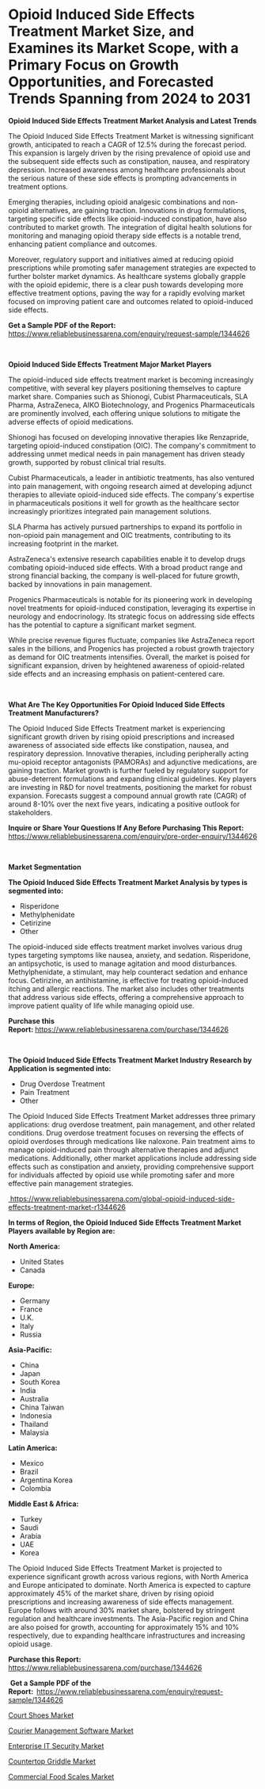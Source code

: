 <p><h1>Opioid Induced Side Effects Treatment Market Size, and Examines its Market Scope, with a Primary Focus on Growth Opportunities, and Forecasted Trends Spanning from 2024 to 2031</h1></p><p><strong>Opioid Induced Side Effects Treatment Market Analysis and Latest Trends</strong></p>
<p><p>The Opioid Induced Side Effects Treatment Market is witnessing significant growth, anticipated to reach a CAGR of 12.5% during the forecast period. This expansion is largely driven by the rising prevalence of opioid use and the subsequent side effects such as constipation, nausea, and respiratory depression. Increased awareness among healthcare professionals about the serious nature of these side effects is prompting advancements in treatment options.</p><p>Emerging therapies, including opioid analgesic combinations and non-opioid alternatives, are gaining traction. Innovations in drug formulations, targeting specific side effects like opioid-induced constipation, have also contributed to market growth. The integration of digital health solutions for monitoring and managing opioid therapy side effects is a notable trend, enhancing patient compliance and outcomes.</p><p>Moreover, regulatory support and initiatives aimed at reducing opioid prescriptions while promoting safer management strategies are expected to further bolster market dynamics. As healthcare systems globally grapple with the opioid epidemic, there is a clear push towards developing more effective treatment options, paving the way for a rapidly evolving market focused on improving patient care and outcomes related to opioid-induced side effects.</p></p>
<p><strong>Get a Sample PDF of the Report:&nbsp;</strong> <a href="https://www.reliablebusinessarena.com/enquiry/request-sample/1344626?utm_campaign=1292&utm_medium=2&utm_source=Github&utm_content=ia&utm_term=03102024&utm_id=opioid-induced-side-effects-treatment">https://www.reliablebusinessarena.com/enquiry/request-sample/1344626</a></p>
<p>&nbsp;</p>
<p><strong>Opioid Induced Side Effects Treatment Major Market Players</strong></p>
<p><p>The opioid-induced side effects treatment market is becoming increasingly competitive, with several key players positioning themselves to capture market share. Companies such as Shionogi, Cubist Pharmaceuticals, SLA Pharma, AstraZeneca, AIKO Biotechnology, and Progenics Pharmaceuticals are prominently involved, each offering unique solutions to mitigate the adverse effects of opioid medications.</p><p>Shionogi has focused on developing innovative therapies like Renzapride, targeting opioid-induced constipation (OIC). The company's commitment to addressing unmet medical needs in pain management has driven steady growth, supported by robust clinical trial results. </p><p>Cubist Pharmaceuticals, a leader in antibiotic treatments, has also ventured into pain management, with ongoing research aimed at developing adjunct therapies to alleviate opioid-induced side effects. The company's expertise in pharmaceuticals positions it well for growth as the healthcare sector increasingly prioritizes integrated pain management solutions.</p><p>SLA Pharma has actively pursued partnerships to expand its portfolio in non-opioid pain management and OIC treatments, contributing to its increasing footprint in the market. </p><p>AstraZeneca's extensive research capabilities enable it to develop drugs combating opioid-induced side effects. With a broad product range and strong financial backing, the company is well-placed for future growth, backed by innovations in pain management.</p><p>Progenics Pharmaceuticals is notable for its pioneering work in developing novel treatments for opioid-induced constipation, leveraging its expertise in neurology and endocrinology. Its strategic focus on addressing side effects has the potential to capture a significant market segment.</p><p>While precise revenue figures fluctuate, companies like AstraZeneca report sales in the billions, and Progenics has projected a robust growth trajectory as demand for OIC treatments intensifies. Overall, the market is poised for significant expansion, driven by heightened awareness of opioid-related side effects and an increasing emphasis on patient-centered care.</p></p>
<p>&nbsp;</p>
<p><strong>What Are The Key Opportunities For Opioid Induced Side Effects Treatment Manufacturers?</strong></p>
<p><p>The Opioid Induced Side Effects Treatment market is experiencing significant growth driven by rising opioid prescriptions and increased awareness of associated side effects like constipation, nausea, and respiratory depression. Innovative therapies, including peripherally acting mu-opioid receptor antagonists (PAMORAs) and adjunctive medications, are gaining traction. Market growth is further fueled by regulatory support for abuse-deterrent formulations and expanding clinical guidelines. Key players are investing in R&D for novel treatments, positioning the market for robust expansion. Forecasts suggest a compound annual growth rate (CAGR) of around 8-10% over the next five years, indicating a positive outlook for stakeholders.</p></p>
<p><strong>Inquire or Share Your Questions If Any Before Purchasing This Report:</strong> <a href="https://www.reliablebusinessarena.com/enquiry/pre-order-enquiry/1344626?utm_campaign=1292&utm_medium=2&utm_source=Github&utm_content=ia&utm_term=03102024&utm_id=opioid-induced-side-effects-treatment">https://www.reliablebusinessarena.com/enquiry/pre-order-enquiry/1344626</a></p>
<p>&nbsp;</p>
<p><strong>Market Segmentation</strong></p>
<p><strong>The Opioid Induced Side Effects Treatment Market Analysis by types is segmented into:</strong></p>
<p><ul><li>Risperidone</li><li>Methylphenidate</li><li>Cetirizine</li><li>Other</li></ul></p>
<p><p>The opioid-induced side effects treatment market involves various drug types targeting symptoms like nausea, anxiety, and sedation. Risperidone, an antipsychotic, is used to manage agitation and mood disturbances. Methylphenidate, a stimulant, may help counteract sedation and enhance focus. Cetirizine, an antihistamine, is effective for treating opioid-induced itching and allergic reactions. The market also includes other treatments that address various side effects, offering a comprehensive approach to improve patient quality of life while managing opioid use.</p></p>
<p><strong>Purchase this Report:&nbsp;</strong><a href="https://www.reliablebusinessarena.com/purchase/1344626?utm_campaign=1292&utm_medium=2&utm_source=Github&utm_content=ia&utm_term=03102024&utm_id=opioid-induced-side-effects-treatment">https://www.reliablebusinessarena.com/purchase/1344626</a></p>
<p>&nbsp;</p>
<p><strong>The Opioid Induced Side Effects Treatment Market Industry Research by Application is segmented into:</strong></p>
<p><ul><li>Drug Overdose Treatment</li><li>Pain Treatment</li><li>Other</li></ul></p>
<p><p>The Opioid Induced Side Effects Treatment Market addresses three primary applications: drug overdose treatment, pain management, and other related conditions. Drug overdose treatment focuses on reversing the effects of opioid overdoses through medications like naloxone. Pain treatment aims to manage opioid-induced pain through alternative therapies and adjunct medications. Additionally, other market applications include addressing side effects such as constipation and anxiety, providing comprehensive support for individuals affected by opioid use while promoting safer and more effective pain management strategies.</p></p>
<p><a href="https://www.reliablebusinessarena.com/global-opioid-induced-side-effects-treatment-market-r1344626?utm_campaign=1292&utm_medium=2&utm_source=Github&utm_content=ia&utm_term=03102024&utm_id=opioid-induced-side-effects-treatment">&nbsp;https://www.reliablebusinessarena.com/global-opioid-induced-side-effects-treatment-market-r1344626</a></p>
<p><strong>In terms of Region, the Opioid Induced Side Effects Treatment Market Players available by Region are:</strong></p>
<p>
    <p> <strong> North America: </strong>
        <ul>
            <li>United States</li>
            <li>Canada</li>
        </ul>
        </p> 
    <p> <strong> Europe: </strong>
        <ul>
            <li>Germany</li>
            <li>France</li>
            <li>U.K.</li>
            <li>Italy</li>
            <li>Russia</li>
        </ul>
        </p> 
    <p> <strong> Asia-Pacific: </strong>
        <ul>
            <li>China</li>
            <li>Japan</li>
            <li>South Korea</li>
            <li>India</li>
            <li>Australia</li>
            <li>China Taiwan</li>
            <li>Indonesia</li>
            <li>Thailand</li>
            <li>Malaysia</li>
        </ul>
        </p> 
    <p> <strong> Latin America: </strong>
        <ul>
            <li>Mexico</li>
            <li>Brazil</li>
            <li>Argentina Korea</li>
            <li>Colombia</li>
        </ul>
        </p> 
    <p> <strong> Middle East & Africa: </strong>
        <ul>
            <li>Turkey</li>
            <li>Saudi</li>
            <li>Arabia</li>
            <li>UAE</li>
            <li>Korea</li>
        </ul>
    </p>
    </p>
<p><p>The Opioid Induced Side Effects Treatment Market is projected to experience significant growth across various regions, with North America and Europe anticipated to dominate. North America is expected to capture approximately 45% of the market share, driven by rising opioid prescriptions and increasing awareness of side effects management. Europe follows with around 30% market share, bolstered by stringent regulation and healthcare investments. The Asia-Pacific region and China are also poised for growth, accounting for approximately 15% and 10% respectively, due to expanding healthcare infrastructures and increasing opioid usage.</p></p>
<p><strong>Purchase this Report: </strong><a href="https://www.reliablebusinessarena.com/purchase/1344626?utm_campaign=1292&utm_medium=2&utm_source=Github&utm_content=ia&utm_term=03102024&utm_id=opioid-induced-side-effects-treatment">https://www.reliablebusinessarena.com/purchase/1344626</a></p>
<p>&nbsp;<strong>Get a Sample PDF of the Report:&nbsp;&nbsp;</strong><a href="https://www.reliablebusinessarena.com/enquiry/request-sample/1344626?utm_campaign=1292&utm_medium=2&utm_source=Github&utm_content=ia&utm_term=03102024&utm_id=opioid-induced-side-effects-treatment">https://www.reliablebusinessarena.com/enquiry/request-sample/1344626</a></p>
<p><strong></strong></p>
<p><p><a href="https://www.linkedin.com/pulse/what-factors-influence-court-shoes-market-coming-years-product-6afvf?utm_campaign=1292&utm_medium=2&utm_source=Github&utm_content=ia&utm_term=03102024&utm_id=opioid-induced-side-effects-treatment">Court Shoes Market</a></p><p><a href="https://www.linkedin.com/pulse/courier-management-software-market-share-new-trends-15wwf?utm_campaign=1292&utm_medium=2&utm_source=Github&utm_content=ia&utm_term=03102024&utm_id=opioid-induced-side-effects-treatment">Courier Management Software Market</a></p><p><a href="https://www.linkedin.com/pulse/pioneering-growth-analyzing-global-enterprise-security-1adkf?utm_campaign=1292&utm_medium=2&utm_source=Github&utm_content=ia&utm_term=03102024&utm_id=opioid-induced-side-effects-treatment">Enterprise IT Security Market</a></p><p><a href="https://www.linkedin.com/pulse/global-countertop-griddle-market-size-share-analysis-product-us4mf?trackingId=1sHgd2zSQIWQAhDpvgjJKA%3D%3D&utm_campaign=1292&utm_medium=2&utm_source=Github&utm_content=ia&utm_term=03102024&utm_id=opioid-induced-side-effects-treatment">Countertop Griddle Market</a></p><p><a href="https://www.linkedin.com/pulse/global-commercial-food-scales-market-sector-types-applications-0pmff?trackingId=gIwD3BjDQiqugBYz7%2FJWxw%3D%3D&utm_campaign=1292&utm_medium=2&utm_source=Github&utm_content=ia&utm_term=03102024&utm_id=opioid-induced-side-effects-treatment">Commercial Food Scales Market</a></p></p>